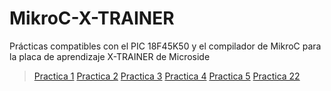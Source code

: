 # MikroC-X-TRAINER
Prácticas compatibles con el PIC 18F45K50 y el compilador de MikroC para la placa de aprendizaje X-TRAINER de Microside
>[Practica 1](https://github.com/MICROSIDE-TECHNOLOGY/MikroC-X-TRAINER/blob/main/Practica%201/Blink_LED/Blink_LED_.c)
>[Practica 2](https://github.com/MICROSIDE-TECHNOLOGY/MikroC-X-TRAINER/blob/main/Practica%202/Push_button/Push_Button_.c)
>[Practica 3](https://github.com/MICROSIDE-TECHNOLOGY/MikroC-X-TRAINER/blob/main/Practica%203/corrimiento_bits/Corrimiento_bits.c)
>[Practica 4](https://github.com/MICROSIDE-TECHNOLOGY/MikroC-X-TRAINER/blob/main/Practica%204/contador_binario/Contador_binario.c)
>[Practica 5](https://github.com/MICROSIDE-TECHNOLOGY/MikroC-X-TRAINER/blob/main/Practica%205/ADC/ADC.c)
>[Practica 22](https://github.com/MICROSIDE-TECHNOLOGY/MikroC-X-TRAINER/blob/main/Practica%2022/Comunicacion_UART/SERIAL.c)

